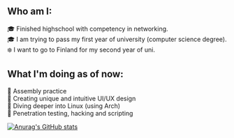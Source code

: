 ## Who am I:
🎓 Finished highschool with competency in networking. <br />
🎓 I am trying to pass my first year of university (computer science degree). <br />
❄️ I want to go to Finland for my second year of uni.

## What I'm doing as of now:
🌌 Assembly practice <br />
🌌 Creating unique and intuitive UI/UX design <br />
🌌 Diving deeper into Linux (using Arch) <br />
🌌 Penetration testing, hacking and scripting

[![Anurag's GitHub stats](https://github-readme-stats-git-masterrstaa-rickstaa.vercel.app/api?username=dr00gy)](https://github.com/anuraghazra/github-readme-stats&hide=contribs,prs&show_icons=true&theme=tokyonight)
